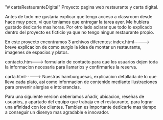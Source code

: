"# cartaRestauranteDigital" 
Proyecto pagina web restaurante y carta digital.

Antes de todo me gustaria explicar que tengo acceso a classroom desde hace muy poco, vi que teniamos que entregar la tarea ayer. Me hubiera gustado dedicarle mas horas.
Por otro lado aclarar que todo lo explicado dentro del proyecto es ficticio ya que no tengo ningun restaurante propio.

En este proyecto encontramos 3 archivos diferentes:
index.html-----> breve explicacion de como surgio la idea de montar un restaurante, imagenes de espacios y platos.

contacto.htm---> formulario de contacto para que los usuarios dejen toda la informacion necesaria para llamarlos y confirmarles la reserva.

carta.html-----> Nuestras hamburguesas, explicacion detallada de lo que lleva cada plato, asi como informacion de contenido mediante ilustraciones para prevenir alergias e intolerancias.

Para una siguiente version deberiamos añadir, ubicacion, reseñas de usuarios, y apartado del equipo que trabaja en el restaurante, para lograr una afinidad con los clientes. Tambien es importante dedicarle mas tiempo a conseguir un disenyo mas agradable e innovador.